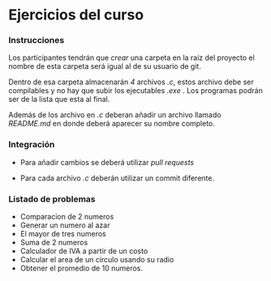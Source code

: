 # Ejercicios del curso

### Instrucciones

Los participantes tendrán que *crear* una carpeta en la raíz del proyecto 
el nombre de esta carpeta será igual al de su usuario de git.

Dentro de esa carpeta almacenarán *4* archivos *.c*, estos archivo debe ser compilables y no hay que subir los ejecutables *.exe* . Los programas podrán ser de la lista que esta al final.

Además de los archivo en *.c* deberan añadir un archivo llamado *README.md* en donde deberá aparecer su nombre completo.


### Integración
- Para añadir cambios se deberá utilizar *pull requests*

- Para cada archivo *.c* deberán utilizar un commit diferente.


### Listado de problemas
- Comparacion de 2 numeros
- Generar un numero al azar
- El mayor de tres numeros
- Suma de 2 numeros
- Calculador de IVA a partir de un costo
- Calcular el area de un circulo usando su radio
- Obtener el promedio de 10 numeros.
